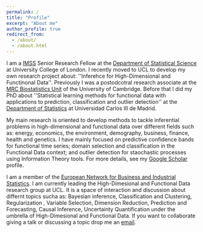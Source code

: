 ```yaml
---
permalink: /
title: "Profile"
excerpt: "About me"
author_profile: true
redirect_from: 
  - /about/
  - /about.html
---
```


I am a [IMSS](https://www.ucl.ac.uk/mathematical-statistical-sciences/) Senior Research Fellow at the [Department of Statistical Science](https://www.ucl.ac.uk/statistics/) at University College of London. I recently moved to UCL to develop my own research project about: ''Inferehce for High-Dimensional and Functinonal Data''. Previously I was a postodcotral research associate at the [MRC Biostatistics Unit](https://www.mrc-bsu.cam.ac.uk/) of the University of Cambridge. Before that I did my PhD about ''Statistical learning methods for functional data with applications to prediction, classification and outlier detection'' at the [Department of Statistics](https://www.uc3m.es/ss/Satellite/UC3MInstitucional/en/PortadaMiniSiteA/1371229065435/Department_of_Statistics) at Universidad Carlos III de Madrid.

My main research is oriented to develop methods to tackle inferential problems in high-dimensional and functional data over different fields such as: energy, economics, the environment, demography, business, finance, health and genetics. I have mainly focused on predictive confidence bands for functional time series; domain selection and classification in the Functional Data context; and outlier detection for staochastic processes using Information Theory tools. For more details, see my [Google Scholar](https://scholar.google.com/citations?hl=es&user=6IZOUNkAAAAJ) profile.

I am a member of the [European Network for Business and Industrial Statistics](https://enbis.org/). I am currently leading the High-Dimesional and Functional Data research group at UCL. It is a space of interaction and discussion about differnt topics sucha as: Bayesian inference, Classification and Clustering, Regularization , Variable Selection, Dimension Reduction, Prediction and Forecasting, Causal Inference, Uncertainty Quantification under the umbrella of High-Dimesional and Functional Data. If you want to collaborate giving a talk or discussing a topic drop me an [email](mailto:n.hernandez@ucl.ac.uk).

<!--the [International Association for Statistical Computing](https://iasc-isi.org/) and-->
